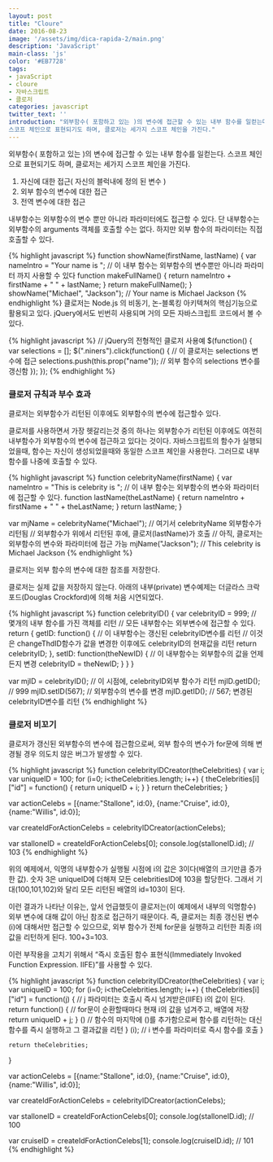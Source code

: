 ```yaml
---
layout: post
title: "Cloure"
date: 2016-08-23
image: '/assets/img/dica-rapida-2/main.png'
description: 'JavaScript'
main-class: 'js'
color: '#EB7728'
tags:
- javaScript
- cloure
- 자바스크립트
- 클로저
categories: javascript
twitter_text: ''
introduction: "외부함수( 포함하고 있는 )의 변수에 접근할 수 있는 내부 함수를 일컫는다.
스코프 체인으로 표현되기도 하며, 클로저는 세가지 스코프 체인을 가진다."
---
```


외부함수( 포함하고 있는 )의 변수에 접근할 수 있는 내부 함수를 일컫는다.
스코프 체인으로 표현되기도 하며, 클로저는 세가지 스코프 체인을 가진다.

1. 자신에 대한 접근( 자신의 블럭내에 정의 된 변수 )
2. 외부 함수의 변수에 대한 접근
3. 전역 변수에 대한 접근

내부함수는 외부함수의 변수 뿐만 아니라 파라미터에도 접근할 수 있다. 단 내부함수는 외부함수의 arguments 객체를 호출할 수는 없다. 하지만 외부 함수의 파라미터는 직접 호출할 수 있다.


{% highlight javascript %}
function showName(firstName, lastName) {
    var nameIntro = "Your name is ";
    // 이 내부 함수는 외부함수의 변수뿐만 아니라 파라미터 까지 사용할 수 있다
    function makeFullName() {
        return nameIntro + firstName + " " + lastName;
    }
    return makeFullName();
}
showName("Michael", "Jackson"); // Your name is Michael Jackson
{% endhighlight %}
클로저는 Node.js 의 비동기, 논-블록킹 아키텍쳐의 핵심기능으로 활용되고 있다. jQuery에서도 빈번히 사용되며 거의 모든 자바스크립트 코드에서 볼 수 있다.

{% highlight javascript %}
// jQuery의 전형적인 클로저 사용예
$(function() {
    var selections = [];
    $(".niners").click(function() { // 이 클로저는 selections 변수에 접근
        selections.push(this.prop("name")); // 외부 함수의 selections 변수를 갱신함
    });
});
{% endhighlight %}

### 클로저 규칙과 부수 효과

클로저는 외부함수가 리턴된 이후에도 외부함수의 변수에 접근할수 있다.

클로저를 사용하면서 가장 헷갈리는것 중의 하나는 외부함수가 리턴된 이후에도 여전히 내부함수가 외부함수의 변수에 접근하고 있다는 것이다. 자바스크립트의 함수가 실행되었을때, 함수는 자신이 생성되었을때와 동일한 스코프 체인을 사용한다. 그러므로 내부 함수를 나중에 호출할 수 있다.

{% highlight javascript %}
function celebrityName(firstName) {
    var nameIntro = "This is celebrity is ";
    // 이 내부 함수는 외부함수의 변수와 파라미터에 접근할 수 있다.
    function lastName(theLastName) {
        return nameIntro + firstName + " " + theLastName;
    }
    return lastName;
}

var mjName = celebrityName("Michael"); // 여기서 celebrityName 외부함수가 리턴됨
// 외부함수가 위에서 리턴된 후에, 클로저(lastName)가 호출
// 아직, 클로저는 외부함수의 변수와 파라미터에 접근 가능
mjName("Jackson"); // This celebrity is Michael Jackson
{% endhighlight %}

클로저는 외부 함수의 변수에 대한 참조를 저장한다.

클로저는 실제 값을 저장하지 않는다. 아래의 내부(private) 변수예제는 더글라스 크락포드(Douglas Crockford)에 의해 처음 시연되었다.

{% highlight javascript %}
function celebrityID() {
    var celebrityID = 999;
    // 몇개의 내부 함수를 가진 객체를 리턴
    // 모든 내부함수는 외부변수에 접근할 수 있다.
    return {
        getID: function() {
            // 이 내부함수는 갱신된 celebrityID변수를 리턴
            // 이것은 changeThdID함수가 값을 변경한 이후에도 celebrityID의 현재값을 리턴
            return celebrityID;
        },
        setID: function(theNewID) {
            // 이 내부함수는 외부함수의 값을 언제든지 변경
            celebrityID = theNewID;
        }
    }
}

var mjID = celebrityID(); // 이 시점에, celebrityID외부 함수가 리턴
mjID.getID(); // 999
mjID.setID(567); // 외부함수의 변수를 변경
mjID.getID(); // 567; 변경된 celebrityID변수를 리턴
{% endhighlight %}

### 클로저 비꼬기

클로저가 갱신된 외부함수의 변수에 접근함으로써, 외부 함수의 변수가 for문에 의해 변경될 경우 의도치 않은 버그가 발생할 수 있다.

{% highlight javascript %}
function celebrityIDCreator(theCelebrities) {
    var i;
    var uniqueID = 100;
    for (i=0; i<theCelebrities.length; i++) {
        theCelebrities[i]["id"] = function() {
            return uniqueID + i;
        }
    }
    return theCelebrities;
}

var actionCelebs = [{name:"Stallone", id:0}, {name:"Cruise", id:0}, {name:"Willis", id:0}];

var createIdForActionCelebs = celebrityIDCreator(actionCelebs);

var stalloneID = createIdForActionCelebs[0];
console.log(stalloneID.id); // 103
{% endhighlight %}

위의 예제에서, 익명의 내부함수가 실행될 시점에 i의 값은 3이다(배열의 크기만큼 증가한 값). 숫자 3은 uniqueID에 더해져 모든 celebritiesID에 103을 할당한다. 그래서 기대(100,101,102)와 달리 모든 리턴된 배열의 id=103이 된다.

이런 결과가 나타난 이유는, 앞서 언급했듯이 클로저는(이 예제에서 내부의 익명함수) 외부 변수에 대해 값이 아닌 참조로 접근하기 때문이다. 즉, 클로저는 최종 갱신된 변수(i)에 대해서만 접근할 수 있으므로, 외부 함수가 전체 for문을 실행하고 리턴한 최종 i의 값을 리턴하게 된다. 100+3=103.

이런 부작용을 고치기 위해서 “즉시 호출된 함수 표현식(Immediately Invoked Function Expression. IIFE)”를 사용할 수 있다.

{% highlight javascript %}
function celebrityIDCreator(theCelebrities) {
    var i;
    var uniqueID = 100;
    for (i=0; i<theCelebrities.length; i++) {
        theCelebrities[i]["id"] = function(j) {
            // j 파라미터는 호출시 즉시 넘겨받은(IIFE) i의 값이 된다.
            return function() {
                // for문이 순환할때마다 현재 i의 값을 넘겨주고, 배열에 저장
                return uniqueID + j;
            } () // 함수의 마지막에 ()를 추가함으로써 함수를 리턴하는 대신 함수를 즉시 실행하고 그 결과값을 리턴
        } (i); // i 변수를 파라미터로 즉시 함수를 호출
    }

    return theCelebrities;
}

var actionCelebs = [{name:"Stallone", id:0}, {name:"Cruise", id:0}, {name:"Willis", id:0}];

var createIdForActionCelebs = celebrityIDCreator(actionCelebs);

var stalloneID = createIdForActionCelebs[0];
console.log(stalloneID.id); // 100

var cruiseID = createIdForActionCelebs[1];
console.log(cruiseID.id); // 101
{% endhighlight %}

